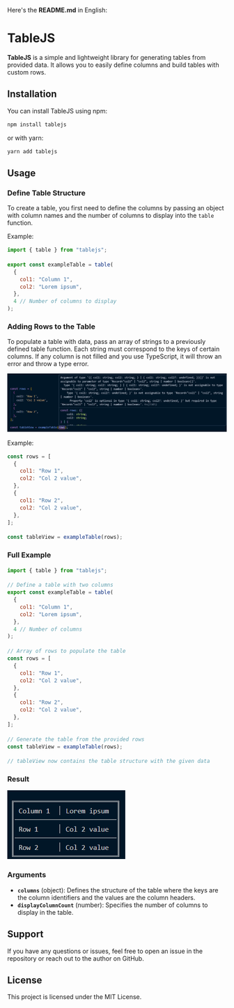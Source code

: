 Here's the **README.md** in English:

# TableJS

**TableJS** is a simple and lightweight library for generating tables from provided data. It allows you to easily define columns and build tables with custom rows.

## Installation

You can install TableJS using npm:

```bash
npm install tablejs
```

or with yarn:

```bash
yarn add tablejs
```

## Usage

### Define Table Structure

To create a table, you first need to define the columns by passing an object with column names and the number of columns to display into the `table` function.

Example:

```javascript
import { table } from "tablejs";

export const exampleTable = table(
  {
    col1: "Column 1",
    col2: "Lorem ipsum",
  },
  4 // Number of columns to display
);
```

### Adding Rows to the Table

To populate a table with data, pass an array of strings to a previously defined table function. Each string must correspond to the keys of certain columns. If any column is not filled and you use TypeScript, it will throw an error and throw a type error.

<img src="assets/screenshots/type_error.png">

Example:

```javascript
const rows = [
  {
    col1: "Row 1",
    col2: "Col 2 value",
  },
  {
    col1: "Row 2",
    col2: "Col 2 value",
  },
];

const tableView = exampleTable(rows);
```

### Full Example

```javascript
import { table } from "tablejs";

// Define a table with two columns
export const exampleTable = table(
  {
    col1: "Column 1",
    col2: "Lorem ipsum",
  },
  4 // Number of columns
);

// Array of rows to populate the table
const rows = [
  {
    col1: "Row 1",
    col2: "Col 2 value",
  },
  {
    col1: "Row 2",
    col2: "Col 2 value",
  },
];

// Generate the table from the provided rows
const tableView = exampleTable(rows);

// tableView now contains the table structure with the given data
```

### Result

<img src="assets/screenshots/table_result.png">

### Arguments

- **`columns`** (object): Defines the structure of the table where the keys are the column identifiers and the values are the column headers.
- **`displayColumnCount`** (number): Specifies the number of columns to display in the table.

## Support

If you have any questions or issues, feel free to open an issue in the repository or reach out to the author on GitHub.

## License

This project is licensed under the MIT License.
